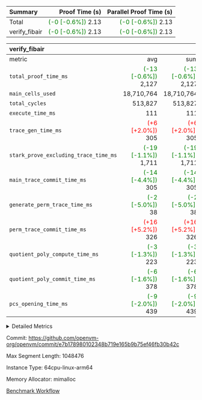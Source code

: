 | Summary | Proof Time (s) | Parallel Proof Time (s) |
|:---|---:|---:|
| Total | <span style='color: green'>(-0 [-0.6%])</span> 2.13 | <span style='color: green'>(-0 [-0.6%])</span> 2.13 |
| verify_fibair | <span style='color: green'>(-0 [-0.6%])</span> 2.13 | <span style='color: green'>(-0 [-0.6%])</span> 2.13 |


| verify_fibair |||||
|:---|---:|---:|---:|---:|
|metric|avg|sum|max|min|
| `total_proof_time_ms ` | <span style='color: green'>(-13 [-0.6%])</span> 2,127 | <span style='color: green'>(-13 [-0.6%])</span> 2,127 | <span style='color: green'>(-13 [-0.6%])</span> 2,127 | <span style='color: green'>(-13 [-0.6%])</span> 2,127 |
| `main_cells_used     ` |  18,710,764 |  18,710,764 |  18,710,764 |  18,710,764 |
| `total_cycles        ` |  513,827 |  513,827 |  513,827 |  513,827 |
| `execute_time_ms     ` |  111 |  111 |  111 |  111 |
| `trace_gen_time_ms   ` | <span style='color: red'>(+6 [+2.0%])</span> 305 | <span style='color: red'>(+6 [+2.0%])</span> 305 | <span style='color: red'>(+6 [+2.0%])</span> 305 | <span style='color: red'>(+6 [+2.0%])</span> 305 |
| `stark_prove_excluding_trace_time_ms` | <span style='color: green'>(-19 [-1.1%])</span> 1,711 | <span style='color: green'>(-19 [-1.1%])</span> 1,711 | <span style='color: green'>(-19 [-1.1%])</span> 1,711 | <span style='color: green'>(-19 [-1.1%])</span> 1,711 |
| `main_trace_commit_time_ms` | <span style='color: green'>(-14 [-4.4%])</span> 305 | <span style='color: green'>(-14 [-4.4%])</span> 305 | <span style='color: green'>(-14 [-4.4%])</span> 305 | <span style='color: green'>(-14 [-4.4%])</span> 305 |
| `generate_perm_trace_time_ms` | <span style='color: green'>(-2 [-5.0%])</span> 38 | <span style='color: green'>(-2 [-5.0%])</span> 38 | <span style='color: green'>(-2 [-5.0%])</span> 38 | <span style='color: green'>(-2 [-5.0%])</span> 38 |
| `perm_trace_commit_time_ms` | <span style='color: red'>(+16 [+5.2%])</span> 326 | <span style='color: red'>(+16 [+5.2%])</span> 326 | <span style='color: red'>(+16 [+5.2%])</span> 326 | <span style='color: red'>(+16 [+5.2%])</span> 326 |
| `quotient_poly_compute_time_ms` | <span style='color: green'>(-3 [-1.3%])</span> 223 | <span style='color: green'>(-3 [-1.3%])</span> 223 | <span style='color: green'>(-3 [-1.3%])</span> 223 | <span style='color: green'>(-3 [-1.3%])</span> 223 |
| `quotient_poly_commit_time_ms` | <span style='color: green'>(-6 [-1.6%])</span> 378 | <span style='color: green'>(-6 [-1.6%])</span> 378 | <span style='color: green'>(-6 [-1.6%])</span> 378 | <span style='color: green'>(-6 [-1.6%])</span> 378 |
| `pcs_opening_time_ms ` | <span style='color: green'>(-9 [-2.0%])</span> 439 | <span style='color: green'>(-9 [-2.0%])</span> 439 | <span style='color: green'>(-9 [-2.0%])</span> 439 | <span style='color: green'>(-9 [-2.0%])</span> 439 |



<details>
<summary>Detailed Metrics</summary>

|  | verify_program_compile_ms | total_cells | stark_prove_excluding_trace_time_ms | quotient_poly_compute_time_ms | quotient_poly_commit_time_ms | perm_trace_commit_time_ms | pcs_opening_time_ms | main_trace_commit_time_ms |
| --- | --- | --- | --- | --- | --- | --- | --- |
|  | 5 | 65,536 | 62 | 3 | 13 | 0 | 31 | 13 | 

| air_name | rows | quotient_deg | main_cols | interactions | constraints | cells |
| --- | --- | --- | --- | --- | --- | --- |
| AccessAdapterAir<2> |  | 4 |  | 5 | 11 |  | 
| AccessAdapterAir<4> |  | 4 |  | 5 | 11 |  | 
| AccessAdapterAir<8> |  | 4 |  | 5 | 11 |  | 
| FibonacciAir | 32,768 | 1 | 2 |  | 5 | 65,536 | 
| FriReducedOpeningAir |  | 4 |  | 31 | 52 |  | 
| NativePoseidon2Air<BabyBearParameters>, 1> |  | 4 |  | 176 | 555 |  | 
| PhantomAir |  | 4 |  | 3 | 4 |  | 
| ProgramAir |  | 1 |  | 1 | 4 |  | 
| VariableRangeCheckerAir |  | 1 |  | 1 | 4 |  | 
| VmAirWrapper<AluNativeAdapterAir, FieldArithmeticCoreAir> |  | 4 |  | 15 | 23 |  | 
| VmAirWrapper<BranchNativeAdapterAir, BranchEqualCoreAir<1> |  | 4 |  | 11 | 22 |  | 
| VmAirWrapper<JalNativeAdapterAir, JalCoreAir> |  | 4 |  | 7 | 6 |  | 
| VmAirWrapper<NativeAdapterAir<2, 0>, PublicValuesCoreAir> |  | 4 |  | 11 | 22 |  | 
| VmAirWrapper<NativeLoadStoreAdapterAir<1>, NativeLoadStoreCoreAir<1> |  | 4 |  | 15 | 16 |  | 
| VmAirWrapper<NativeLoadStoreAdapterAir<4>, NativeLoadStoreCoreAir<4> |  | 4 |  | 15 | 16 |  | 
| VmAirWrapper<NativeVectorizedAdapterAir<4>, FieldExtensionCoreAir> |  | 4 |  | 15 | 23 |  | 
| VmConnectorAir |  | 4 |  | 3 | 8 |  | 
| VolatileBoundaryAir |  | 4 |  | 4 | 16 |  | 

| group | trace_gen_time_ms | total_proof_time_ms | total_cycles | total_cells | stark_prove_excluding_trace_time_ms | quotient_poly_compute_time_ms | quotient_poly_commit_time_ms | perm_trace_commit_time_ms | pcs_opening_time_ms | main_trace_commit_time_ms | main_cells_used | generate_perm_trace_time_ms | execute_time_ms |
| --- | --- | --- | --- | --- | --- | --- | --- | --- | --- | --- | --- | --- | --- |
| verify_fibair | 305 | 2,127 | 513,827 | 43,401,880 | 1,711 | 223 | 378 | 326 | 439 | 305 | 18,710,764 | 38 | 111 | 

| group | air_name | rows | prep_cols | perm_cols | main_cols | cells |
| --- | --- | --- | --- | --- | --- | --- |
| verify_fibair | AccessAdapterAir<2> | 65,536 |  | 12 | 11 | 1,507,328 | 
| verify_fibair | AccessAdapterAir<4> | 32,768 |  | 12 | 13 | 819,200 | 
| verify_fibair | AccessAdapterAir<8> | 128 |  | 12 | 17 | 3,712 | 
| verify_fibair | FriReducedOpeningAir | 1,024 |  | 36 | 25 | 62,464 | 
| verify_fibair | NativePoseidon2Air<BabyBearParameters>, 1> | 16,384 |  | 216 | 399 | 10,076,160 | 
| verify_fibair | PhantomAir | 16,384 |  | 8 | 6 | 229,376 | 
| verify_fibair | ProgramAir | 8,192 |  | 8 | 10 | 147,456 | 
| verify_fibair | VariableRangeCheckerAir | 262,144 | 2 | 8 | 1 | 2,359,296 | 
| verify_fibair | VmAirWrapper<AluNativeAdapterAir, FieldArithmeticCoreAir> | 262,144 |  | 20 | 29 | 12,845,056 | 
| verify_fibair | VmAirWrapper<BranchNativeAdapterAir, BranchEqualCoreAir<1> | 131,072 |  | 16 | 23 | 5,111,808 | 
| verify_fibair | VmAirWrapper<JalNativeAdapterAir, JalCoreAir> | 16,384 |  | 12 | 9 | 344,064 | 
| verify_fibair | VmAirWrapper<NativeLoadStoreAdapterAir<1>, NativeLoadStoreCoreAir<1> | 131,072 |  | 24 | 22 | 6,029,312 | 
| verify_fibair | VmAirWrapper<NativeLoadStoreAdapterAir<4>, NativeLoadStoreCoreAir<4> | 16,384 |  | 24 | 31 | 901,120 | 
| verify_fibair | VmAirWrapper<NativeVectorizedAdapterAir<4>, FieldExtensionCoreAir> | 8,192 |  | 20 | 38 | 475,136 | 
| verify_fibair | VmConnectorAir | 2 | 1 | 8 | 4 | 24 | 
| verify_fibair | VolatileBoundaryAir | 131,072 |  | 8 | 11 | 2,490,368 | 

</details>


Commit: https://github.com/openvm-org/openvm/commit/e7b178980102348b719e165b9b75ef46fb30b42c

Max Segment Length: 1048476

Instance Type: 64cpu-linux-arm64

Memory Allocator: mimalloc

[Benchmark Workflow](https://github.com/openvm-org/openvm/actions/runs/13119950966)
